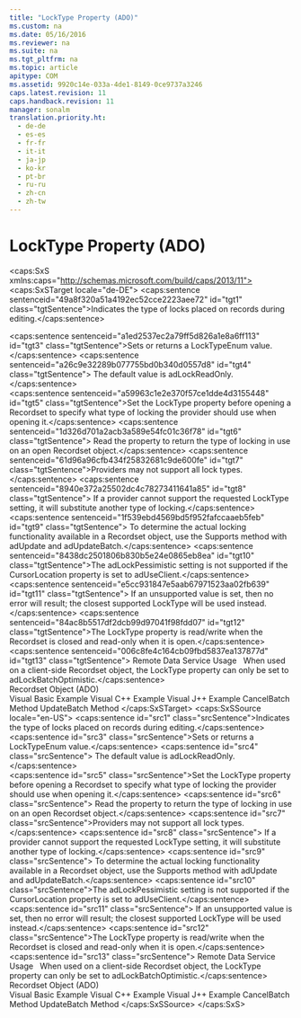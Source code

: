 ```yaml
---
title: "LockType Property (ADO)"
ms.custom: na
ms.date: 05/16/2016
ms.reviewer: na
ms.suite: na
ms.tgt_pltfrm: na
ms.topic: article
apitype: COM
ms.assetid: 9920c14e-033a-4de1-8149-0ce9737a3246
caps.latest.revision: 11
caps.handback.revision: 11
manager: sonalm
translation.priority.ht: 
  - de-de
  - es-es
  - fr-fr
  - it-it
  - ja-jp
  - ko-kr
  - pt-br
  - ru-ru
  - zh-cn
  - zh-tw
---
```

# LockType Property (ADO)
<?xml version="1.0" encoding="utf-8"?>
<caps:SxS xmlns:caps="http://schemas.microsoft.com/build/caps/2013/11">
  <caps:SxSTarget locale="de-DE">
    <developerReferenceWithoutSyntaxDocument xsi:schemaLocation="http://ddue.schemas.microsoft.com/authoring/2003/5 http://dduestorage.blob.core.windows.net/ddueschema/developer.xsd" xmlns="http://ddue.schemas.microsoft.com/authoring/2003/5" xmlns:xlink="http://www.w3.org/1999/xlink" xmlns:xsi="http://www.w3.org/2001/XMLSchema-instance">
      <introduction>
        <para>
          <caps:sentence sentenceid="49a8f320a51a4192ec52cce2223aee72" id="tgt1" class="tgtSentence">Indicates the type of locks placed on records during editing.</caps:sentence>
        </para>
      </introduction>
      <section>
        <title>
          <caps:sentence sentenceid="6f253c84dca33d0cd6f1b864ea701e8a" id="tgt2" class="tgtSentence">Settings and Return Values</caps:sentence>
        </title>
        <content>
          <para>
            <caps:sentence sentenceid="a1ed2537ec2a79ff5d826a1e8a6ff113" id="tgt3" class="tgtSentence">Sets or returns a <legacyLink xlink:href="d2894eaf-4450-4ace-aa51-c8b875fd3010">LockTypeEnum</legacyLink> value.</caps:sentence>
            <caps:sentence sentenceid="a26c9e32289b077755bd0b340d0557d8" id="tgt4" class="tgtSentence"> The default value is <legacyBold>adLockReadOnly</legacyBold>.</caps:sentence>
          </para>
        </content>
      </section>
      <languageReferenceRemarks>
        <content>
          <para>
            <caps:sentence sentenceid="a59963c1e2e370f57ce1dde4d3155448" id="tgt5" class="tgtSentence">Set the <legacyBold>LockType</legacyBold> property before opening a <legacyLink xlink:href="ede1415f-c3df-4cc5-a05b-2576b2b84b60">Recordset</legacyLink> to specify what type of locking the provider should use when opening it.</caps:sentence>
            <caps:sentence sentenceid="1d326d701a2acb3a589e54fc01c36f78" id="tgt6" class="tgtSentence"> Read the property to return the type of locking in use on an open <legacyBold>Recordset</legacyBold> object.</caps:sentence>
          </para>
          <para>
            <caps:sentence sentenceid="61d96a96cfb434f25832681c9de600fe" id="tgt7" class="tgtSentence">Providers may not support all lock types.</caps:sentence>
            <caps:sentence sentenceid="8940e372a25502dc4c78273411641a85" id="tgt8" class="tgtSentence"> If a provider cannot support the requested <legacyBold>LockType</legacyBold> setting, it will substitute another type of locking.</caps:sentence>
            <caps:sentence sentenceid="1f539ebd4569bd5f952fafccaaeb5feb" id="tgt9" class="tgtSentence"> To determine the actual locking functionality available in a <legacyBold>Recordset</legacyBold> object, use the <legacyLink xlink:href="298fc41c-0b55-42fc-b373-c5133b4da6a5">Supports</legacyLink> method with <legacyBold>adUpdate</legacyBold> and <legacyBold>adUpdateBatch</legacyBold>.</caps:sentence>
          </para>
          <para>
            <caps:sentence sentenceid="8438dc2501806b830b5e24e0865eb8ea" id="tgt10" class="tgtSentence">The <legacyBold>adLockPessimistic</legacyBold> setting is not supported if the <legacyLink xlink:href="39c8d86e-7ee9-4182-be5e-aad5ce952f84">CursorLocation</legacyLink> property is set to <legacyBold>adUseClient</legacyBold>.</caps:sentence>
            <caps:sentence sentenceid="e5cc931847e5aab67971523aa02fb639" id="tgt11" class="tgtSentence"> If an unsupported value is set, then no error will result; the closest supported <legacyBold>LockType</legacyBold> will be used instead.</caps:sentence>
          </para>
          <para>
            <caps:sentence sentenceid="84ac8b5517df2dcb99d97041f98fdd07" id="tgt12" class="tgtSentence">The <legacyBold>LockType</legacyBold> property is read/write when the <legacyBold>Recordset</legacyBold> is closed and read-only when it is open.</caps:sentence>
          </para>
          <alert class="note">
            <para>
              <caps:sentence sentenceid="006c8fe4c164cb09fbd5837ea137877d" id="tgt13" class="tgtSentence"> <legacyBold>Remote Data Service Usage</legacyBold>   When used on a client-side <legacyBold>Recordset</legacyBold> object, the <legacyBold>LockType</legacyBold> property can only be set to <legacyBold>adLockBatchOptimistic</legacyBold>.</caps:sentence>
            </para>
          </alert>
        </content>
      </languageReferenceRemarks>
      <section>
        <title>
          <caps:sentence sentenceid="2f342d3be839cc5b67ae0de7d404b8e6" id="tgt14" class="tgtSentence">Applies To</caps:sentence>
        </title>
        <content>
          <para>
            <link xlink:href="ede1415f-c3df-4cc5-a05b-2576b2b84b60">Recordset Object (ADO)</link>
          </para>
        </content>
      </section>
      <relatedTopics>
        <link xlink:href="2cb4a304-f40a-4897-8b93-82c2d8e93500">Visual Basic Example</link>
        <link xlink:href="b2a80e44-03d8-426e-81b6-dd9dfc30e181">Visual C++ Example</link>
        <link xlink:href="c222016e-415d-485e-86c5-e29feac4297a">Visual J++ Example</link>
        <link xlink:href="dbdc2574-e44e-4d95-b03d-4a5d9e9adf3c">CancelBatch Method</link>
        <link xlink:href="23f9314c-b027-4a51-aeae-50caa2977740">UpdateBatch Method</link>
      </relatedTopics>
    </developerReferenceWithoutSyntaxDocument>
  </caps:SxSTarget>
  <caps:SxSSource locale="en-US">
    <developerReferenceWithoutSyntaxDocument xsi:schemaLocation="http://ddue.schemas.microsoft.com/authoring/2003/5 http://dduestorage.blob.core.windows.net/ddueschema/developer.xsd" xmlns="http://ddue.schemas.microsoft.com/authoring/2003/5" xmlns:xlink="http://www.w3.org/1999/xlink" xmlns:xsi="http://www.w3.org/2001/XMLSchema-instance">
      <introduction>
        <para>
          <caps:sentence id="src1" class="srcSentence">Indicates the type of locks placed on records during editing.</caps:sentence>
        </para>
      </introduction>
      <section>
        <title>
          <caps:sentence id="src2" class="srcSentence">Settings and Return Values</caps:sentence>
        </title>
        <content>
          <para>
            <caps:sentence id="src3" class="srcSentence">Sets or returns a <legacyLink xlink:href="d2894eaf-4450-4ace-aa51-c8b875fd3010">LockTypeEnum</legacyLink> value.</caps:sentence>
            <caps:sentence id="src4" class="srcSentence"> The default value is <legacyBold>adLockReadOnly</legacyBold>.</caps:sentence>
          </para>
        </content>
      </section>
      <languageReferenceRemarks>
        <content>
          <para>
            <caps:sentence id="src5" class="srcSentence">Set the <legacyBold>LockType</legacyBold> property before opening a <legacyLink xlink:href="ede1415f-c3df-4cc5-a05b-2576b2b84b60">Recordset</legacyLink> to specify what type of locking the provider should use when opening it.</caps:sentence>
            <caps:sentence id="src6" class="srcSentence"> Read the property to return the type of locking in use on an open <legacyBold>Recordset</legacyBold> object.</caps:sentence>
          </para>
          <para>
            <caps:sentence id="src7" class="srcSentence">Providers may not support all lock types.</caps:sentence>
            <caps:sentence id="src8" class="srcSentence"> If a provider cannot support the requested <legacyBold>LockType</legacyBold> setting, it will substitute another type of locking.</caps:sentence>
            <caps:sentence id="src9" class="srcSentence"> To determine the actual locking functionality available in a <legacyBold>Recordset</legacyBold> object, use the <legacyLink xlink:href="298fc41c-0b55-42fc-b373-c5133b4da6a5">Supports</legacyLink> method with <legacyBold>adUpdate</legacyBold> and <legacyBold>adUpdateBatch</legacyBold>.</caps:sentence>
          </para>
          <para>
            <caps:sentence id="src10" class="srcSentence">The <legacyBold>adLockPessimistic</legacyBold> setting is not supported if the <legacyLink xlink:href="39c8d86e-7ee9-4182-be5e-aad5ce952f84">CursorLocation</legacyLink> property is set to <legacyBold>adUseClient</legacyBold>.</caps:sentence>
            <caps:sentence id="src11" class="srcSentence"> If an unsupported value is set, then no error will result; the closest supported <legacyBold>LockType</legacyBold> will be used instead.</caps:sentence>
          </para>
          <para>
            <caps:sentence id="src12" class="srcSentence">The <legacyBold>LockType</legacyBold> property is read/write when the <legacyBold>Recordset</legacyBold> is closed and read-only when it is open.</caps:sentence>
          </para>
          <alert class="note">
            <para>
              <caps:sentence id="src13" class="srcSentence"> <legacyBold>Remote Data Service Usage</legacyBold>   When used on a client-side <legacyBold>Recordset</legacyBold> object, the <legacyBold>LockType</legacyBold> property can only be set to <legacyBold>adLockBatchOptimistic</legacyBold>.</caps:sentence>
            </para>
          </alert>
        </content>
      </languageReferenceRemarks>
      <section>
        <title>
          <caps:sentence id="src14" class="srcSentence">Applies To</caps:sentence>
        </title>
        <content>
          <para>
            <link xlink:href="ede1415f-c3df-4cc5-a05b-2576b2b84b60">Recordset Object (ADO)</link>
          </para>
        </content>
      </section>
      <relatedTopics>
        <link xlink:href="2cb4a304-f40a-4897-8b93-82c2d8e93500">Visual Basic Example</link>
        <link xlink:href="b2a80e44-03d8-426e-81b6-dd9dfc30e181">Visual C++ Example</link>
        <link xlink:href="c222016e-415d-485e-86c5-e29feac4297a">Visual J++ Example</link>
        <link xlink:href="dbdc2574-e44e-4d95-b03d-4a5d9e9adf3c">CancelBatch Method</link>
        <link xlink:href="23f9314c-b027-4a51-aeae-50caa2977740">UpdateBatch Method</link>
      </relatedTopics>
    </developerReferenceWithoutSyntaxDocument>
  </caps:SxSSource>
</caps:SxS>